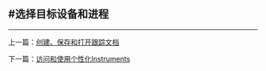 #选择目标设备和进程
--------------------------------------------






--------------------------------------------

上一篇：[创建、保存和打开跟踪文档](创建、保存和打开跟踪文档.md)

下一篇：[访问和使用个性化Instruments](访问和使用个性化Instruments.md)